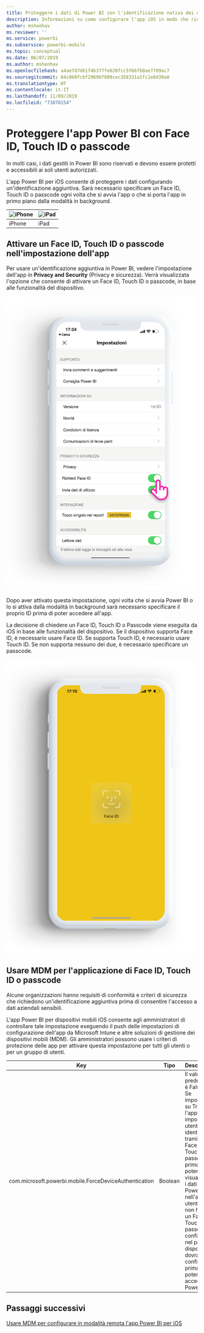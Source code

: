 ```yaml
---
title: Proteggere i dati di Power BI con l'identificazione nativa dei dispositivi
description: Informazioni su come configurare l'app iOS in modo che richieda un'identificazione aggiuntiva prima che sia possibile accedere ai dati di Power BI
author: mshenhav
ms.reviewer: ''
ms.service: powerbi
ms.subservice: powerbi-mobile
ms.topic: conceptual
ms.date: 06/07/2019
ms.author: mshenhav
ms.openlocfilehash: a4ae7d7d61f4b377fe020fcc5f66f68ae7709ac7
ms.sourcegitcommit: 64c860fcbf2969bf089cec358331a1fc1e0d39a8
ms.translationtype: HT
ms.contentlocale: it-IT
ms.lasthandoff: 11/09/2019
ms.locfileid: "73870154"
---
```

# <a name="protect-power-bi-app-with-face-id-touch-id-or-passcode"></a>Proteggere l'app Power BI con Face ID, Touch ID o passcode 

In molti casi, i dati gestiti in Power BI sono riservati e devono essere protetti e accessibili ai soli utenti autorizzati. 

L'app Power BI per iOS consente di proteggere i dati configurando un'identificazione aggiuntiva. Sarà necessario specificare un Face ID, Touch ID o passcode ogni volta che si avvia l'app o che si porta l'app in primo piano dalla modalità in background.

| ![iPhone](./media/tutorial-mobile-apps-ios-qna/iphone-logo-50-px.png) | ![iPad](./media/tutorial-mobile-apps-ios-qna/ipad-logo-50-px.png) |
|:--- |:--- |
| iPhone |iPad |

## <a name="turn-on-face-id-touch-id-or-passcode-in-app-setting"></a>Attivare un Face ID, Touch ID o passcode nell'impostazione dell'app

Per usare un'identificazione aggiuntiva in Power BI, vedere l'impostazione dell'app in **Privacy and Security** (Privacy e sicurezza). Verrà visualizzata l'opzione che consente di attivare un Face ID, Touch ID o passcode, in base alle funzionalità del dispositivo.

![Pagina di impostazione dell'app Power BI per iOS](./media/mobile-ios-native-secure-access/mobile-ios-native-secured-setting.png)

Dopo aver attivato questa impostazione, ogni volta che si avvia Power BI o lo si attiva dalla modalità in background sarà necessario specificare il proprio ID prima di poter accedere all'app. 

La decisione di chiedere un Face ID, Touch ID o Passcode viene eseguita da iOS in base alle funzionalità del dispositivo. Se il dispositivo supporta Face ID, è necessario usare Face ID. Se supporta Touch ID, è necessario usare Touch ID. Se non supporta nessuno dei due, è necessario specificare un passcode.

![Face ID di Power BI per iOS](./media/mobile-ios-native-secure-access/mobile-ios-native-secured-faceid.png)

## <a name="use-mdm-to-enforce-face-id-touch-id-or-passcode"></a>Usare MDM per l'applicazione di Face ID, Touch ID o passcode

Alcune organizzazioni hanno requisiti di conformità e criteri di sicurezza che richiedono un'identificazione aggiuntiva prima di consentire l'accesso a dati aziendali sensibili. 

L'app Power BI per dispositivi mobili iOS consente agli amministratori di controllare tale impostazione eseguendo il push delle impostazioni di configurazione dell'app da Microsoft Intune e altre soluzioni di gestione dei dispositivi mobili (MDM). Gli amministratori possono usare i criteri di protezione delle app per attivare questa impostazione per tutti gli utenti o per un gruppo di utenti.

|Key  |Tipo  |Descrizione  |
|---------|---------|---------|
| com.microsoft.powerbi.mobile.ForceDeviceAuthentication | Boolean | Il valore predefinito è False. <br>Se impostato su True, l'app imporrà agli utenti di identificarsi tramite Face ID, Touch ID o passcode prima di poter visualizzare i dati di Power BI nell'app. Gli utenti che non hanno un Face ID, Touch ID o passcode configurato nel proprio dispositivo dovranno configurarlo prima di poter accedere a Power BI.  |

## <a name="next-steps"></a>Passaggi successivi

[Usare MDM per configurare in modalità remota l'app Power BI per iOS](mobile-app-configuration.md)
